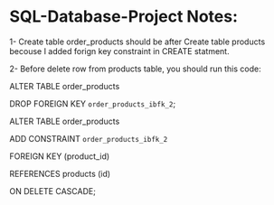 # SQL-Database-Project Notes: 

1- Create table order_products should be after Create table products
becouse I added forign key constraint in CREATE statment.


2- Before delete row from products table, you should run this code:

ALTER TABLE order_products

DROP FOREIGN KEY `order_products_ibfk_2`;


ALTER TABLE order_products

ADD CONSTRAINT `order_products_ibfk_2`

  FOREIGN KEY (product_id)
  
  REFERENCES products (id)
  
  ON DELETE CASCADE;
